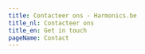 ```yaml
---
title: Contacteer ons - Harmonics.be
title_nl: Contacteer ons
title_en: Get in touch
pageName: Contact
---
```


<contact-form />
